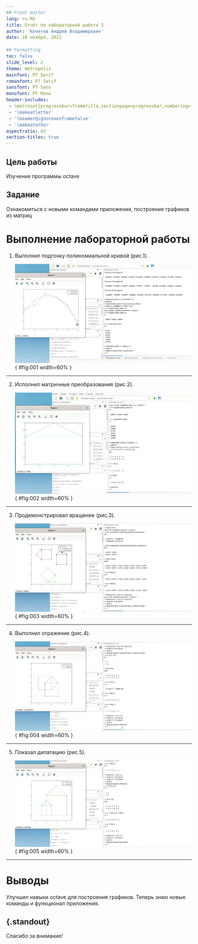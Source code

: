 ```yaml
---
## Front matter
lang: ru-RU
title: Отчёт по лабораторной работе 5
author: 'Кочетов Андрей Владимирович'
date: 10 ноября, 2022

## Formatting
toc: false
slide_level: 2
theme: metropolis
mainfont: PT Serif
romanfont: PT Serif
sansfont: PT Sans
monofont: PT Mono
header-includes: 
 - \metroset{progressbar=frametitle,sectionpage=progressbar,numbering=fraction}
 - '\makeatletter'
 - '\beamer@ignorenonframefalse'
 - '\makeatother'
aspectratio: 43
section-titles: true
---
```


## Цель работы

Изучение программы octave

## Задание

Ознакомиться с новыми командами приложения, построение графиков из матриц

# Выполнение лабораторной работы

1. Выполнил подгонку полиномиальной кривой (рис.1).

   ![рис.1. Подгонка полиномиальной кривой](images/1.png){ #fig:001 width=60% }

---

2. Исполнил матричные преобразования (рис.2).

   ![рис.2. Матричные преобразования](images/2.png){ #fig:002 width=60% }

---

3. Продемонстрировал вращение (рис.3).

   ![рис.3. Вращение](images/3.png){ #fig:003 width=60% }

---

4. Выполнил отражение (рис.4).

   ![рис.4. Отражение](images/4.png){ #fig:004 width=60% }

---

5. Показал дилатацию (рис.5).

   ![рис.5. Дилатация](images/5.png){ #fig:005 width=60% }

---

# Выводы

Улучшил навыки octave для построения графиков.
Теперь знаю новые команды и функционал приложения.

## {.standout}

Спасибо за внимание!
